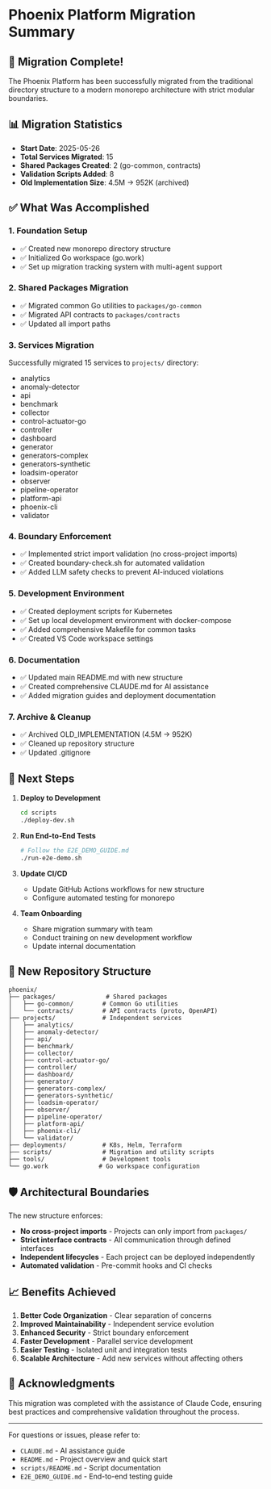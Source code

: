 # Phoenix Platform Migration Summary

## 🎉 Migration Complete!

The Phoenix Platform has been successfully migrated from the traditional directory structure to a modern monorepo architecture with strict modular boundaries.

## 📊 Migration Statistics

- **Start Date**: 2025-05-26
- **Total Services Migrated**: 15
- **Shared Packages Created**: 2 (go-common, contracts)
- **Validation Scripts Added**: 8
- **Old Implementation Size**: 4.5M → 952K (archived)

## ✅ What Was Accomplished

### 1. Foundation Setup
- ✅ Created new monorepo directory structure
- ✅ Initialized Go workspace (go.work)
- ✅ Set up migration tracking system with multi-agent support

### 2. Shared Packages Migration
- ✅ Migrated common Go utilities to `packages/go-common`
- ✅ Migrated API contracts to `packages/contracts`
- ✅ Updated all import paths

### 3. Services Migration
Successfully migrated 15 services to `projects/` directory:
- analytics
- anomaly-detector
- api
- benchmark
- collector
- control-actuator-go
- controller
- dashboard
- generator
- generators-complex
- generators-synthetic
- loadsim-operator
- observer
- pipeline-operator
- platform-api
- phoenix-cli
- validator

### 4. Boundary Enforcement
- ✅ Implemented strict import validation (no cross-project imports)
- ✅ Created boundary-check.sh for automated validation
- ✅ Added LLM safety checks to prevent AI-induced violations

### 5. Development Environment
- ✅ Created deployment scripts for Kubernetes
- ✅ Set up local development environment with docker-compose
- ✅ Added comprehensive Makefile for common tasks
- ✅ Created VS Code workspace settings

### 6. Documentation
- ✅ Updated main README.md with new structure
- ✅ Created comprehensive CLAUDE.md for AI assistance
- ✅ Added migration guides and deployment documentation

### 7. Archive & Cleanup
- ✅ Archived OLD_IMPLEMENTATION (4.5M → 952K)
- ✅ Cleaned up repository structure
- ✅ Updated .gitignore

## 🚀 Next Steps

1. **Deploy to Development**
   ```bash
   cd scripts
   ./deploy-dev.sh
   ```

2. **Run End-to-End Tests**
   ```bash
   # Follow the E2E_DEMO_GUIDE.md
   ./run-e2e-demo.sh
   ```

3. **Update CI/CD**
   - Update GitHub Actions workflows for new structure
   - Configure automated testing for monorepo

4. **Team Onboarding**
   - Share migration summary with team
   - Conduct training on new development workflow
   - Update internal documentation

## 📁 New Repository Structure

```
phoenix/
├── packages/              # Shared packages
│   ├── go-common/        # Common Go utilities
│   └── contracts/        # API contracts (proto, OpenAPI)
├── projects/             # Independent services
│   ├── analytics/
│   ├── anomaly-detector/
│   ├── api/
│   ├── benchmark/
│   ├── collector/
│   ├── control-actuator-go/
│   ├── controller/
│   ├── dashboard/
│   ├── generator/
│   ├── generators-complex/
│   ├── generators-synthetic/
│   ├── loadsim-operator/
│   ├── observer/
│   ├── pipeline-operator/
│   ├── platform-api/
│   ├── phoenix-cli/
│   └── validator/
├── deployments/          # K8s, Helm, Terraform
├── scripts/              # Migration and utility scripts
├── tools/                # Development tools
└── go.work              # Go workspace configuration
```

## 🛡️ Architectural Boundaries

The new structure enforces:
- **No cross-project imports** - Projects can only import from `packages/`
- **Strict interface contracts** - All communication through defined interfaces
- **Independent lifecycles** - Each project can be deployed independently
- **Automated validation** - Pre-commit hooks and CI checks

## 📈 Benefits Achieved

1. **Better Code Organization** - Clear separation of concerns
2. **Improved Maintainability** - Independent service evolution
3. **Enhanced Security** - Strict boundary enforcement
4. **Faster Development** - Parallel service development
5. **Easier Testing** - Isolated unit and integration tests
6. **Scalable Architecture** - Add new services without affecting others

## 🙏 Acknowledgments

This migration was completed with the assistance of Claude Code, ensuring best practices and comprehensive validation throughout the process.

---

For questions or issues, please refer to:
- `CLAUDE.md` - AI assistance guide
- `README.md` - Project overview and quick start
- `scripts/README.md` - Script documentation
- `E2E_DEMO_GUIDE.md` - End-to-end testing guide